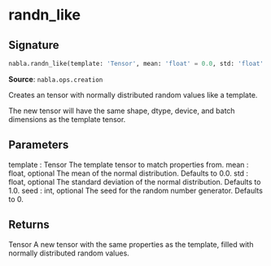 # randn_like

## Signature

```python
nabla.randn_like(template: 'Tensor', mean: 'float' = 0.0, std: 'float' = 1.0, seed: 'int' = 0) -> 'Tensor'
```

**Source**: `nabla.ops.creation`

Creates an tensor with normally distributed random values like a template.

The new tensor will have the same shape, dtype, device, and batch
dimensions as the template tensor.

Parameters
----------
template : Tensor
    The template tensor to match properties from.
mean : float, optional
    The mean of the normal distribution. Defaults to 0.0.
std : float, optional
    The standard deviation of the normal distribution. Defaults to 1.0.
seed : int, optional
    The seed for the random number generator. Defaults to 0.

Returns
-------
Tensor
    A new tensor with the same properties as the template, filled with
    normally distributed random values.

